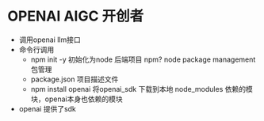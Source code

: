 # OPENAI AIGC 开创者

- 调用openai llm接口
- 命令行调用
    - npm init -y 初始化为node 后端项目
        npm? node package management 包管理
    - package.json 项目描述文件
    - npm install openai
        将openai_sdk 下载到本地 node_modules
        依赖的模块，openai本身也依赖的模块
- openai 提供了sdk